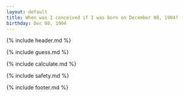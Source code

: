 ```yaml
---
layout: default
title: When was I conceived if I was born on December 08, 1904?
birthday: Dec 08, 1904
---
```


{% include header.md %}

{% include guess.md %}

{% include calculate.md %}

{% include safety.md %}

{% include footer.md %}




